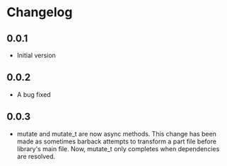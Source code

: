 # Changelog

## 0.0.1

- Initial version

## 0.0.2
- A bug fixed

## 0.0.3
- mutate and mutate_t are now async methods.
 This change has been made as sometimes barback attempts to transform
 a part file before library's main file. Now, mutate_t only completes
 when dependencies are resolved.
